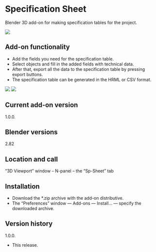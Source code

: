 # Specification Sheet
Blender 3D add-on for making specification tables for the project.

<img src="https://b3d.interplanety.org/wp-content/upload_content/2020/03/preview_01_1200x600-400x200.jpg"><p>

Add-on functionality
-
- Add the fields you need for the specification table.
- Select objects and fill in the added fields with technical data.
- After that, export all the data to the specification table by pressing export buttons.
- The specification table can be generated in the HRML or CSV format.

<img src="https://b3d.interplanety.org/wp-content/upload_content/2020/03/preview_02_1200x600-400x200.jpg">
<img src="https://b3d.interplanety.org/wp-content/upload_content/2020/03/preview_03_1200x600-400x200.jpg"><p>

Current add-on version
-
1.0.0.

Blender versions
-
2.82

Location and call
-
“3D Viewport” window – N-panel – the “Sp-Sheet” tab

Installation
-
- Download the *.zip archive with the add-on distributive.
- The “Preferences” window — Add-ons — Install… — specify the downloaded archive.

Version history
-
1.0.0.
- This release.